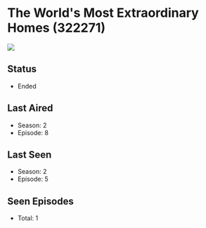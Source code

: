 # The World's Most Extraordinary Homes (322271)

<img src="https://dg31sz3gwrwan.cloudfront.net/poster/322271/1178418-0-optimized.jpg" />

## Status
* Ended
## Last Aired
* Season: 2
* Episode: 8
## Last Seen
* Season: 2
* Episode: 5
## Seen Episodes
* Total: 1

